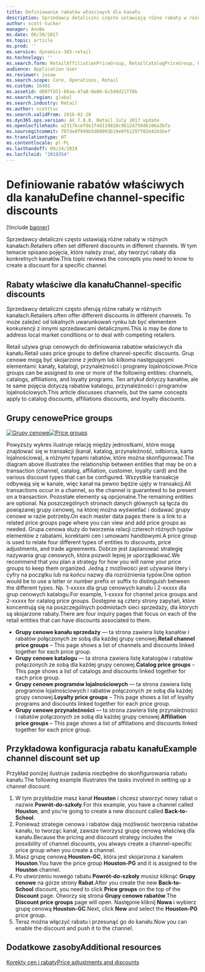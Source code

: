 ```yaml
---
title: Definiowanie rabatów właściwych dla kanału
description: Sprzedawcy detaliczni często ustawiają różne rabaty w różnych kanałach. W tym temacie opisano pojęcia, które należy znać, aby tworzyć rabaty dla konkretnych kanałów.
author: scott-tucker
manager: AnnBe
ms.date: 06/20/2017
ms.topic: article
ms.prod: ''
ms.service: dynamics-365-retail
ms.technology: ''
ms.search.form: RetailAffiliationPriceGroup, RetailCatalogPriceGroup, RetailChannelPriceGroup, RetailDiscountPriceGroup, RetailDiscountPricingWorkspace, RetailPeriodicDiscount, RetailStoreItemPriceList, RetailStoreTable
audience: Application User
ms.reviewer: josaw
ms.search.scope: Core, Operations, Retail
ms.custom: 16401
ms.assetid: d807fd51-86aa-47a0-8e00-6c5ddd21ff6b
ms.search.region: global
ms.search.industry: Retail
ms.author: scotttuc
ms.search.validFrom: 2016-02-28
ms.dyn365.ops.version: AX 7.0.0, Retail July 2017 update
ms.openlocfilehash: a23176cefde1f4d119828c9b124750d6106a3bfa
ms.sourcegitcommit: f87de0f949b5d60993b19e0f61297f02d42b5bef
ms.translationtype: HT
ms.contentlocale: pl-PL
ms.lasthandoff: 09/24/2019
ms.locfileid: "2019354"
---
```

# <a name="define-channel-specific-discounts"></a><span data-ttu-id="b7477-104">Definiowanie rabatów właściwych dla kanału</span><span class="sxs-lookup"><span data-stu-id="b7477-104">Define channel-specific discounts</span></span>

[!include [banner](includes/banner.md)]

<span data-ttu-id="b7477-105">Sprzedawcy detaliczni często ustawiają różne rabaty w różnych kanałach.</span><span class="sxs-lookup"><span data-stu-id="b7477-105">Retailers often set different discounts in different channels.</span></span> <span data-ttu-id="b7477-106">W tym temacie opisano pojęcia, które należy znać, aby tworzyć rabaty dla konkretnych kanałów.</span><span class="sxs-lookup"><span data-stu-id="b7477-106">This topic reviews the concepts you need to know to create a discount for a specific channel.</span></span>

## <a name="channel-specific-discounts"></a><span data-ttu-id="b7477-107">Rabaty właściwe dla kanału</span><span class="sxs-lookup"><span data-stu-id="b7477-107">Channel-specific discounts</span></span>

<span data-ttu-id="b7477-108">Sprzedawcy detaliczni często oferują różne rabaty w różnych kanałach.</span><span class="sxs-lookup"><span data-stu-id="b7477-108">Retailers often offer different discounts in different channels.</span></span> <span data-ttu-id="b7477-109">To może zależeć od lokalnych uwarunkowań rynku lub być elementem konkurencji z innymi sprzedawcami detalicznymi.</span><span class="sxs-lookup"><span data-stu-id="b7477-109">This is may be done to address local market conditions or to deal with competing retailers.</span></span>

<span data-ttu-id="b7477-110">Retail używa grup cenowych do definiowania rabatów właściwych dla kanału.</span><span class="sxs-lookup"><span data-stu-id="b7477-110">Retail uses price groups to define channel-specific discounts.</span></span> <span data-ttu-id="b7477-111">Grup cenowe mogą być skojarzone z jednym lub kilkoma następującymi elementami: kanały, katalogi, przynależności i programy lojalnościowe.</span><span class="sxs-lookup"><span data-stu-id="b7477-111">Price groups can be assigned to one or more of the following entities: channels, catalogs, affiliations, and loyalty programs.</span></span> <span data-ttu-id="b7477-112">Ten artykuł dotyczy kanałów, ale te same pojęcia dotyczą rabatów katalogu, przynależności i programów lojalnościowych.</span><span class="sxs-lookup"><span data-stu-id="b7477-112">This article discusses channels, but the same concepts apply to catalog discounts, affiliations discounts, and loyalty discounts.</span></span>

## <a name="price-groups"></a><span data-ttu-id="b7477-113">Grupy cenowe</span><span class="sxs-lookup"><span data-stu-id="b7477-113">Price groups</span></span>

<span data-ttu-id="b7477-114">[![Grupy cenowe](./media/price-groups-1024x608.png)](./media/price-groups.png)</span><span class="sxs-lookup"><span data-stu-id="b7477-114">[![Price groups](./media/price-groups-1024x608.png)](./media/price-groups.png)</span></span>

<span data-ttu-id="b7477-115">Powyższy wykres ilustruje relację między jednostkami, które mogą znajdować się w transakcji (kanał, katalog, przynależność, odbiorca, karta lojalnościowa), a różnymi typami rabatów, które można skonfigurować.</span><span class="sxs-lookup"><span data-stu-id="b7477-115">The diagram above illustrates the relationship between entities that may be on a transaction (channel, catalog, affiliation, customer, loyalty card) and the various discount types that can be configured.</span></span> <span data-ttu-id="b7477-116">Wszystkie transakcje odbywają się w kanale, więc kanał na pewno będzie ujęty w transakcji.</span><span class="sxs-lookup"><span data-stu-id="b7477-116">All transactions occur in a channel, so the channel is guaranteed to be present on a transaction.</span></span> <span data-ttu-id="b7477-117">Pozostałe elementy są opcjonalne.</span><span class="sxs-lookup"><span data-stu-id="b7477-117">The remaining entities are optional.</span></span> <span data-ttu-id="b7477-118">Na poszczególnych stronach danych głównych są łącza do powiązanej grupy cenowej, na której można wyświetlać i dodawać grupy cenowe w razie potrzeby.</span><span class="sxs-lookup"><span data-stu-id="b7477-118">On each master data pages there is a link to a related price groups page where you can view and add price groups as needed.</span></span> <span data-ttu-id="b7477-119">Grupa cenowa służy do tworzenia relacji czterech różnych typów elementów z rabatami, korektami cen i umowami handlowymi.</span><span class="sxs-lookup"><span data-stu-id="b7477-119">A price group is used to relate four different types of entities to discounts, price adjustments, and trade agreements.</span></span> <span data-ttu-id="b7477-120">Dobrze jest zaplanować strategię nazywania grup cenowych, która pozwoli lepiej je uporządkować.</span><span class="sxs-lookup"><span data-stu-id="b7477-120">We recommend that you plan a strategy for how you will name your price groups to keep them organized.</span></span> <span data-ttu-id="b7477-121">Jedną z możliwości jest używanie litery i cyfry na początku lub na końcu nazwy dla rozróżnienia typów.</span><span class="sxs-lookup"><span data-stu-id="b7477-121">One option would be to use a letter or number prefix or suffix to distinguish between the different types.</span></span> <span data-ttu-id="b7477-122">Np. 1-xxxxx dla grup cenowych kanału i 2-xxxxx dla grup cenowych katalogu.</span><span class="sxs-lookup"><span data-stu-id="b7477-122">For example, 1-xxxxx for channel price groups and 2-xxxxx for catalog price groups.</span></span> <span data-ttu-id="b7477-123">Dostępne są cztery strony zapytań, które koncentrują się na poszczególnych podmiotach sieci sprzedaży, dla których są skojarzone rabaty.</span><span class="sxs-lookup"><span data-stu-id="b7477-123">There are four inquiry pages that focus on each of the retail entities that can have discounts associated to them.</span></span>

- <span data-ttu-id="b7477-124">**Grupy cenowe kanału sprzedaży** — ta strona zawiera listę kanałów i rabatów połączonych ze sobą dla każdej grupy cenowej.</span><span class="sxs-lookup"><span data-stu-id="b7477-124">**Retail channel price groups** – This page shows a list of channels and discounts linked together for each price group.</span></span>
- <span data-ttu-id="b7477-125">**Grupy cenowe katalogu** — ta strona zawiera listę katalogów i rabatów połączonych ze sobą dla każdej grupy cenowej.</span><span class="sxs-lookup"><span data-stu-id="b7477-125">**Catalog price groups** – This page shows a list of catalogs and discounts linked together for each price group.</span></span>
- <span data-ttu-id="b7477-126">**Grupy cenowe programów lojalnościowych** — ta strona zawiera listę programów lojalnościowych i rabatów połączonych ze sobą dla każdej grupy cenowej.</span><span class="sxs-lookup"><span data-stu-id="b7477-126">**Loyalty price groups** – This page shows a list of loyalty programs and discounts linked together for each price group.</span></span>
- <span data-ttu-id="b7477-127">**Grupy cenowe przynależności** — ta strona zawiera listę przynależności i rabatów połączonych ze sobą dla każdej grupy cenowej.</span><span class="sxs-lookup"><span data-stu-id="b7477-127">**Affiliation price groups** – This page shows a list of affiliations and discounts linked together for each price group.</span></span>

## <a name="example-channel-discount-set-up"></a><span data-ttu-id="b7477-128">Przykładowa konfiguracja rabatu kanału</span><span class="sxs-lookup"><span data-stu-id="b7477-128">Example channel discount set up</span></span>

<span data-ttu-id="b7477-129">Przykład poniżej ilustruje zadania niezbędne do skonfigurowania rabatu kanału.</span><span class="sxs-lookup"><span data-stu-id="b7477-129">The following example illustrates the tasks involved in setting up a channel discount.</span></span>

1. <span data-ttu-id="b7477-130">W tym przykładzie masz kanał **Houston** i chcesz utworzyć nowy rabat o nazwie **Powrót-do-szkoły**.</span><span class="sxs-lookup"><span data-stu-id="b7477-130">For this example, you have a channel called **Houston**, and you're going to create a new discount called **Back-to-School**.</span></span>
2. <span data-ttu-id="b7477-131">Ponieważ strategie cenowa i rabatów dają możliwość tworzenia rabatów kanału, to tworząc kanał, zawsze tworzysz grupę cenową właściwą dla kanału.</span><span class="sxs-lookup"><span data-stu-id="b7477-131">Because the pricing and discount strategy includes the possibility of channel discounts, you always create a channel-specific price group when you create a channel.</span></span>
3. <span data-ttu-id="b7477-132">Masz grupę cenową **Houston-GC**, która jest skojarzona z kanałem **Houston**.</span><span class="sxs-lookup"><span data-stu-id="b7477-132">You have the price group **Houston-PG** and it is assigned to the **Houston** channel.</span></span>
4. <span data-ttu-id="b7477-133">Po utworzeniu nowego rabatu **Powrót-do-szkoły** musisz kliknąć **Grupy cenowe** na górze strony **Rabat**.</span><span class="sxs-lookup"><span data-stu-id="b7477-133">After you create the new **Back-to-School** discount, you need to click **Price groups** on the top of the **Discount** page.</span></span> <span data-ttu-id="b7477-134">Otworzy się strona **Grupy cenowe rabatów**.</span><span class="sxs-lookup"><span data-stu-id="b7477-134">The **Discount price groups** page will open.</span></span> <span data-ttu-id="b7477-135">Następnie kliknij **Nowa** i wybierz grupę cenową **Houston-GC**.</span><span class="sxs-lookup"><span data-stu-id="b7477-135">Next, click **New** and select the **Houston-PG** price group.</span></span>
5. <span data-ttu-id="b7477-136">Teraz można włączyć rabatu i przesunąć go do kanału.</span><span class="sxs-lookup"><span data-stu-id="b7477-136">Now you can enable the discount and push it to the channel.</span></span>

## <a name="additional-resources"></a><span data-ttu-id="b7477-137">Dodatkowe zasoby</span><span class="sxs-lookup"><span data-stu-id="b7477-137">Additional resources</span></span>

[<span data-ttu-id="b7477-138">Korekty cen i rabaty</span><span class="sxs-lookup"><span data-stu-id="b7477-138">Price adjustments and discounts</span></span>](price-adjustments-discounts.md)
